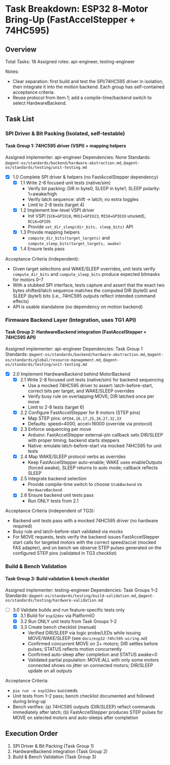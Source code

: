 # Task Breakdown: ESP32 8‑Motor Bring‑Up (FastAccelStepper + 74HC595)

## Overview
Total Tasks: 18
Assigned roles: api-engineer, testing-engineer

Notes:
- Clear separation: first build and test the SPI/74HC595 driver in isolation, then integrate it into the motion backend. Each group has self-contained acceptance criteria.
- Reuse protocol from item 1; add a compile-time/backend switch to select HardwareBackend.

## Task List

### SPI Driver & Bit Packing (Isolated, self-testable)

#### Task Group 1: 74HC595 driver (VSPI) + mapping helpers
Assigned implementer: api-engineer
Dependencies: None
Standards: `@agent-os/standards/backend/hardware-abstraction.md`, `@agent-os/standards/testing/unit-testing.md`

- [x] 1.0 Complete SPI driver & helpers (no FastAccelStepper dependency)
  - [x] 1.1 Write 2-8 focused unit tests (native/sim)
    - Verify bit packing: DIR in byte0, SLEEP in byte1; SLEEP polarity: 1=awake/high
    - Verify latch sequence: shift → latch; no extra toggles
    - Limit to 2-8 tests (target 4)
  - [x] 1.2 Implement low-level VSPI driver
    - Init VSPI (`SCK=GPIO18`, `MOSI=GPIO23`, `MISO=GPIO19` unused), `RCLK=GPIO5`
    - Provide `set_dir_sleep(dir_bits, sleep_bits)` API
  - [x] 1.3 Provide mapping helpers
    - `compute_dir_bits(target_targets)` and `compute_sleep_bits(target_targets, awake)`
  - [x] 1.4 Ensure tests pass

Acceptance Criteria (independent):
- Given target selections and WAKE/SLEEP overrides, unit tests verify `compute_dir_bits` and `compute_sleep_bits` produce expected bitmasks for motors 0–7
- With a stubbed SPI interface, tests capture and assert that the exact two bytes shifted/latch sequence matches the computed DIR (byte0) and SLEEP (byte1) bits (i.e., 74HC595 outputs reflect intended command effects)
- API is usable standalone (no dependency on motion backend)

### Firmware Backend Layer (Integration, uses TG1 API)

#### Task Group 2: HardwareBackend integration (FastAccelStepper + 74HC595 API)
Assigned implementer: api-engineer
Dependencies: Task Group 1
Standards: `@agent-os/standards/backend/hardware-abstraction.md`, `@agent-os/standards/global/resource-management.md`, `@agent-os/standards/testing/unit-testing.md`

- [x] 2.0 Implement HardwareBackend behind MotorBackend
  - [x] 2.1 Write 2-8 focused unit tests (native/sim) for backend sequencing
    - Use a mocked 74HC595 driver to assert: latch-before-start, correct bits per target, and WAKE/SLEEP overrides
    - Verify busy rule on overlapping MOVE; DIR latched once per move
    - Limit to 2-8 tests (target 6)
  - [x] 2.2 Configure FastAccelStepper for 8 motors (STEP pins)
    - Map STEP pins: `GPIO4,16,17,25,26,27,32,33`
    - Defaults: speed=4000, accel=16000 (override via protocol)
  - [x] 2.3 Enforce sequencing per move
    - Arduino: FastAccelStepper external-pin callback sets DIR/SLEEP with proper timing; backend starts steppers
    - Native: emulate latch-before-start via mocked 74HC595 for unit tests
  - [x] 2.4 Map WAKE/SLEEP protocol verbs as overrides
    - Keep FastAccelStepper auto-enable; WAKE uses enableOutputs (forced awake), SLEEP returns to auto mode; callback reflects SLEEP
  - [x] 2.5 Integrate backend selection
    - Provide compile-time switch to choose `StubBackend` vs `HardwareBackend`
  - [x] 2.6 Ensure backend unit tests pass
    - Run ONLY tests from 2.1

Acceptance Criteria (independent of TG3):
- Backend unit tests pass with a mocked 74HC595 driver (no hardware required)
- Busy rule and latch-before-start validated via mocks
- For MOVE requests, tests verify the backend issues FastAccelStepper start calls for targeted motors with the correct speed/accel (mocked FAS adapter), and on bench we observe STEP pulses generated on the configured STEP pins (validated in TG3 checklist)

### Build & Bench Validation

#### Task Group 3: Build validation & bench checklist
Assigned implementer: testing-engineer
Dependencies: Task Groups 1–2
Standards: `@agent-os/standards/testing/build-validation.md`, `@agent-os/standards/testing/hardware-validation.md`

- [ ] 3.0 Validate builds and run feature-specific tests only
  - [x] 3.1 Build for `esp32dev` via PlatformIO
  - [x] 3.2 Run ONLY unit tests from Task Groups 1–2
  - [x] 3.3 Create bench checklist (manual)
    - Verified DIR/SLEEP via logic probe/LEDs while issuing MOVE/WAKE/SLEEP (see `docs/esp32-74hc595-wiring.md`)
    - Confirmed concurrent MOVE on 2+ motors; DIR settles before pulses; STATUS reflects motion concurrently
    - Confirmed auto-sleep after completion and STATUS awake=0
    - Validated partial population: MOVE:ALL with only some motors connected shows no jitter on connected motors; DIR/SLEEP update on all outputs

Acceptance Criteria:
- `pio run -e esp32dev` succeeds
- Unit tests from 1–2 pass; bench checklist documented and followed during bring-up
- Bench verifies: (a) 74HC595 outputs (DIR/SLEEP) reflect commands immediately after latch; (b) FastAccelStepper produces STEP pulses for MOVE on selected motors and auto-sleeps after completion

## Execution Order
1. SPI Driver & Bit Packing (Task Group 1)
2. HardwareBackend integration (Task Group 2)
3. Build & Bench Validation (Task Group 3)
